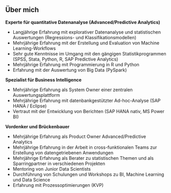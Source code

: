## Über mich

**Experte für quantitative Datenanalyse (Advanced/Predictive Analytics)**
- Langjährige Erfahrung mit explorativer Datenanalyse und statistischen Auswertungen (Regressions- und Klassifikationsmodellen)
- Mehrjährige Erfahrung mit der Erstellung und Evaluation von Machine Learning-Workflows
- Sehr gute Kenntnisse im Umgang mit den  gängigen Statistikprogrammen (SPSS, Stata, Python, R, SAP Predictive Analytics)
- Mehrjährige Erfahrung mit Programmierung in R und Python
- Erfahrung mit der Auswertung von Big Data (PySpark)

**Spezialist für Business Intelligence**
- Mehrjährige Erfahrung als System Owner einer zentralen Auswertungsplattform
- Mehrjährige Erfahrung mit datenbankgestützter Ad-hoc-Analyse (SAP HANA / Eclipse)
- Vertraut mit der Entwicklung von Berichten (SAP HANA nativ, MS Power BI)

**Vordenker und Brückenbauer**
- Mehrjährige Erfahrung als Product Owner Advanced/Predictive Analytics
- Mehrjährige Erfahrung in der Arbeit in cross-funktionalen Teams zur Erstellung von datengetriebenen Anwendungen
- Mehrjährige Erfahrung als Berater zu statistischen Themen und als Sparringpartner in verschiedenen Projekten
- Mentoring von Junior Data Scientists
- Durchführung von Schulungen und Workshops zu BI, Machine Learning und Data Science
- Erfahrung mit Prozessoptimierungen (KVP)
